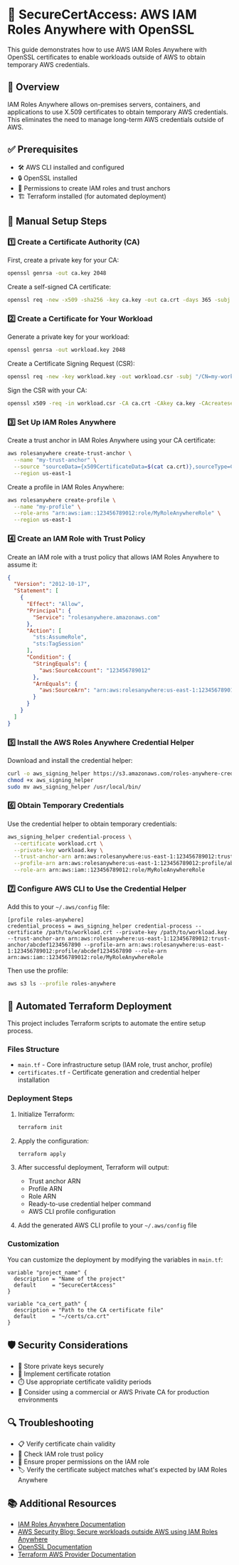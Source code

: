 # 🔐 SecureCertAccess: AWS IAM Roles Anywhere with OpenSSL

This guide demonstrates how to use AWS IAM Roles Anywhere with OpenSSL certificates to enable workloads outside of AWS to obtain temporary AWS credentials.

## 🌟 Overview

IAM Roles Anywhere allows on-premises servers, containers, and applications to use X.509 certificates to obtain temporary AWS credentials. This eliminates the need to manage long-term AWS credentials outside of AWS.

## ✅ Prerequisites

- 🛠️ AWS CLI installed and configured
- 🔒 OpenSSL installed
- 👮 Permissions to create IAM roles and trust anchors
- 🏗️ Terraform installed (for automated deployment)

## 📝 Manual Setup Steps

### 1️⃣ Create a Certificate Authority (CA)

First, create a private key for your CA:

```bash
openssl genrsa -out ca.key 2048
```

Create a self-signed CA certificate:

```bash
openssl req -new -x509 -sha256 -key ca.key -out ca.crt -days 365 -subj "/CN=My Private CA/O=My Organization/C=US"
```

### 2️⃣ Create a Certificate for Your Workload

Generate a private key for your workload:

```bash
openssl genrsa -out workload.key 2048
```

Create a Certificate Signing Request (CSR):

```bash
openssl req -new -key workload.key -out workload.csr -subj "/CN=my-workload/O=My Organization/C=US"
```

Sign the CSR with your CA:

```bash
openssl x509 -req -in workload.csr -CA ca.crt -CAkey ca.key -CAcreateserial -out workload.crt -days 365 -sha256
```

### 3️⃣ Set Up IAM Roles Anywhere

Create a trust anchor in IAM Roles Anywhere using your CA certificate:

```bash
aws rolesanywhere create-trust-anchor \
  --name "my-trust-anchor" \
  --source "sourceData={x509CertificateData=$(cat ca.crt)},sourceType=CERTIFICATE_BUNDLE" \
  --region us-east-1
```

Create a profile in IAM Roles Anywhere:

```bash
aws rolesanywhere create-profile \
  --name "my-profile" \
  --role-arns "arn:aws:iam::123456789012:role/MyRoleAnywhereRole" \
  --region us-east-1
```

### 4️⃣ Create an IAM Role with Trust Policy

Create an IAM role with a trust policy that allows IAM Roles Anywhere to assume it:

```json
{
  "Version": "2012-10-17",
  "Statement": [
    {
      "Effect": "Allow",
      "Principal": {
        "Service": "rolesanywhere.amazonaws.com"
      },
      "Action": [
        "sts:AssumeRole",
        "sts:TagSession"
      ],
      "Condition": {
        "StringEquals": {
          "aws:SourceAccount": "123456789012"
        },
        "ArnEquals": {
          "aws:SourceArn": "arn:aws:rolesanywhere:us-east-1:123456789012:trust-anchor/abcdef1234567890"
        }
      }
    }
  ]
}
```

### 5️⃣ Install the AWS Roles Anywhere Credential Helper

Download and install the credential helper:

```bash
curl -o aws_signing_helper https://s3.amazonaws.com/roles-anywhere-credential-helper/latest/aws_signing_helper-linux-amd64
chmod +x aws_signing_helper
sudo mv aws_signing_helper /usr/local/bin/
```

### 6️⃣ Obtain Temporary Credentials

Use the credential helper to obtain temporary credentials:

```bash
aws_signing_helper credential-process \
  --certificate workload.crt \
  --private-key workload.key \
  --trust-anchor-arn arn:aws:rolesanywhere:us-east-1:123456789012:trust-anchor/abcdef1234567890 \
  --profile-arn arn:aws:rolesanywhere:us-east-1:123456789012:profile/abcdef1234567890 \
  --role-arn arn:aws:iam::123456789012:role/MyRoleAnywhereRole
```

### 7️⃣ Configure AWS CLI to Use the Credential Helper

Add this to your `~/.aws/config` file:

```
[profile roles-anywhere]
credential_process = aws_signing_helper credential-process --certificate /path/to/workload.crt --private-key /path/to/workload.key --trust-anchor-arn arn:aws:rolesanywhere:us-east-1:123456789012:trust-anchor/abcdef1234567890 --profile-arn arn:aws:rolesanywhere:us-east-1:123456789012:profile/abcdef1234567890 --role-arn arn:aws:iam::123456789012:role/MyRoleAnywhereRole
```

Then use the profile:

```bash
aws s3 ls --profile roles-anywhere
```

## 🤖 Automated Terraform Deployment

This project includes Terraform scripts to automate the entire setup process.

### Files Structure

- `main.tf` - Core infrastructure setup (IAM role, trust anchor, profile)
- `certificates.tf` - Certificate generation and credential helper installation

### Deployment Steps

1. Initialize Terraform:
   ```bash
   terraform init
   ```

2. Apply the configuration:
   ```bash
   terraform apply
   ```

3. After successful deployment, Terraform will output:
   - Trust anchor ARN
   - Profile ARN
   - Role ARN
   - Ready-to-use credential helper command
   - AWS CLI profile configuration

4. Add the generated AWS CLI profile to your `~/.aws/config` file

### Customization

You can customize the deployment by modifying the variables in `main.tf`:

```hcl
variable "project_name" {
  description = "Name of the project"
  default     = "SecureCertAccess"
}

variable "ca_cert_path" {
  description = "Path to the CA certificate file"
  default     = "~/certs/ca.crt"
}
```

## 🛡️ Security Considerations

- 🔑 Store private keys securely
- 🔄 Implement certificate rotation
- ⏱️ Use appropriate certificate validity periods
- 🏢 Consider using a commercial or AWS Private CA for production environments

## 🔍 Troubleshooting

- 📋 Verify certificate chain validity
- 🔎 Check IAM role trust policy
- 🔐 Ensure proper permissions on the IAM role
- 🏷️ Verify the certificate subject matches what's expected by IAM Roles Anywhere

## 📚 Additional Resources

- [IAM Roles Anywhere Documentation](https://docs.aws.amazon.com/rolesanywhere/latest/userguide/introduction.html)
- [AWS Security Blog: Secure workloads outside AWS using IAM Roles Anywhere](https://aws.amazon.com/blogs/security/secure-workloads-outside-aws-using-iam-roles-anywhere/)
- [OpenSSL Documentation](https://www.openssl.org/docs/)
- [Terraform AWS Provider Documentation](https://registry.terraform.io/providers/hashicorp/aws/latest/docs)
